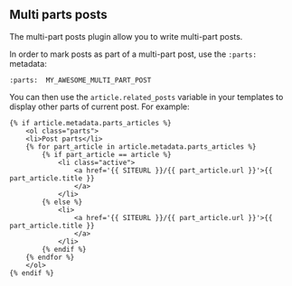 Multi parts posts
-----------------

The multi-part posts plugin allow you to write multi-part posts.

In order to mark posts as part of a multi-part post, use the `:parts:` metadata:

    :parts:  MY_AWESOME_MULTI_PART_POST

You can then use the `article.related_posts` variable in your templates to display other parts of current post.
For example:

    {% if article.metadata.parts_articles %}
        <ol class="parts">
        <li>Post parts</li>
        {% for part_article in article.metadata.parts_articles %}
            {% if part_article == article %}
                <li class="active">
                    <a href='{{ SITEURL }}/{{ part_article.url }}'>{{ part_article.title }}
                    </a>
                </li>
            {% else %}
                <li>
                    <a href='{{ SITEURL }}/{{ part_article.url }}'>{{ part_article.title }}
                    </a>
                </li>
            {% endif %}
        {% endfor %}
        </ol>
    {% endif %}
